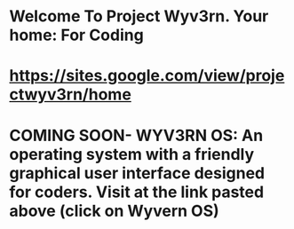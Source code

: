 # Welcome To Project Wyv3rn. Your home: For Coding 
# https://sites.google.com/view/projectwyv3rn/home
# COMING SOON- WYV3RN OS: An operating system with a friendly graphical user interface designed for coders. Visit at the link pasted above (click on Wyvern OS)
